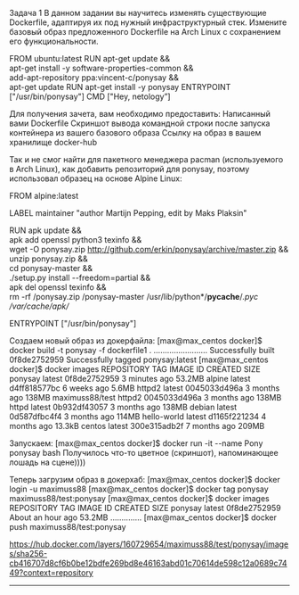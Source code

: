 Задача 1
В данном задании вы научитесь изменять существующие Dockerfile, адаптируя их под нужный инфраструктурный стек.
Измените базовый образ предложенного Dockerfile на Arch Linux c сохранением его функциональности.

FROM ubuntu:latest
RUN apt-get update && \
    apt-get install -y software-properties-common && \
    add-apt-repository ppa:vincent-c/ponysay && \
    apt-get update
RUN apt-get install -y ponysay
ENTRYPOINT ["/usr/bin/ponysay"]
CMD ["Hey, netology”]

Для получения зачета, вам необходимо предоставить:
    Написанный вами Dockerfile
    Скриншот вывода командной строки после запуска контейнера из вашего базового образа
    Ссылку на образ в вашем хранилище docker-hub

 
 
Так и не смог найти для пакетного менеджера pacman (используемого в Arch Linux), как добавить репозиторий для ponysay, поэтому использовал образец на основе Alpine Linux:

FROM alpine:latest

LABEL maintainer "author Martijn Pepping, edit by Maks Plaksin"

RUN apk update && \
    apk add openssl python3 texinfo && \
    wget -O ponysay.zip http://github.com/erkin/ponysay/archive/master.zip && \
    unzip ponysay.zip && \
    cd ponysay-master && \
    ./setup.py install --freedom=partial && \
    apk del openssl texinfo && \
    rm -rf /ponysay.zip /ponysay-master /usr/lib/python*/__pycache__/*.pyc /var/cache/apk/*

ENTRYPOINT ["/usr/bin/ponysay"]

Создаем новый образ из докерфайла:
[max@max_centos docker]$ docker build -t ponysay -f dockerfile1 .
……………………
Successfully built 0f8de2752959
Successfully tagged ponysay:latest
[max@max_centos docker]$ docker images
REPOSITORY       TAG         IMAGE ID             CREATED     SIZE
ponysay          latest      0f8de2752959     3 minutes ago   53.2MB
alpine           latest      d4ff818577bc     6 weeks ago     5.6MB
httpd2           latest      0045033d496a     3 months ago    138MB
maximuss88/test  httpd2      0045033d496a     3 months ago    138MB
httpd            latest      0b932df43057     3 months ago    138MB
debian           latest      0d587dfbc4f4     3 months ago    114MB
hello-world      latest      d1165f221234     4 months ago    13.3kB
centos           latest      300e315adb2f     7 months ago    209MB
    
Запускаем:
[max@max_centos docker]$ docker run -it --name Pony ponysay bash
Получилось что-то цветное (скриншот), напоминающее лошадь на сцене))))

Теперь загрузим образ в докерхаб:
[max@max_centos docker]$ docker login -u maximuss88
[max@max_centos docker]$ docker tag ponysay maximuss88/test:ponysay
[max@max_centos docker]$ docker images
REPOSITORY        TAG       IMAGE ID       CREATED             SIZE
ponysay           latest    0f8de2752959   About an hour ago   53.2MB
..............
[max@max_centos docker]$ docker push maximuss88/test:ponysay

https://hub.docker.com/layers/160729654/maximuss88/test/ponysay/images/sha256-cb416707d8cf6b0be12bdfe269bd8e46163abd01c70614de598c12a0689c7449?context=repository
    
**********